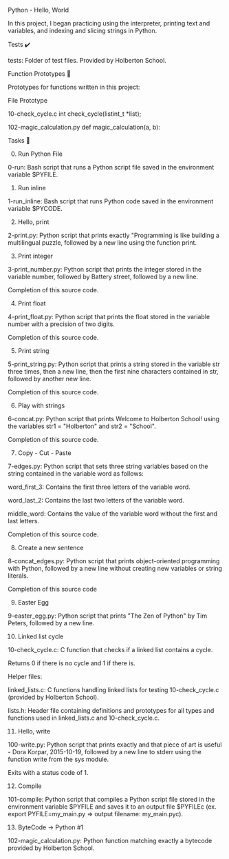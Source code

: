 Python - Hello, World

In this project, I began practicing using the interpreter, printing text and variables, and indexing and slicing strings in Python.



Tests ✔️

tests: Folder of test files. Provided by Holberton School.

Function Prototypes 💾

Prototypes for functions written in this project:



File	Prototype

10-check_cycle.c	int check_cycle(listint_t *list);

102-magic_calculation.py	def magic_calculation(a, b):

Tasks 📃

0. Run Python File



0-run: Bash script that runs a Python script file saved in the environment variable $PYFILE.

1. Run inline



1-run_inline: Bash script that runs Python code saved in the environment variable $PYCODE.

2. Hello, print



2-print.py: Python script that prints exactly "Programming is like building a multilingual puzzle, followed by a new line using the function print.

3. Print integer



3-print_number.py: Python script that prints the integer stored in the variable number, followed by Battery street, followed by a new line.

Completion of this source code.

4. Print float



4-print_float.py: Python script that prints the float stored in the variable number with a precision of two digits.

Completion of this source code.

5. Print string



5-print_string.py: Python script that prints a string stored in the variable str three times, then a new line, then the first nine characters contained in str, followed by another new line.

Completion of this source code.

6. Play with strings



6-concat.py: Python script that prints Welcome to Holberton School! using the variables str1 = "Holberton" and str2 = "School".

Completion of this source code.

7. Copy - Cut - Paste



7-edges.py: Python script that sets three string variables based on the string contained in the variable word as follows:

word_first_3: Contains the first three letters of the variable word.

word_last_2: Contains the last two letters of the variable word.

middle_word: Contains the value of the variable word without the first and last letters.

Completion of this source code.

8. Create a new sentence



8-concat_edges.py: Python script that prints object-oriented programming with Python, followed by a new line without creating new variables or string literals.

Completion of this source code

9. Easter Egg



9-easter_egg.py: Python script that prints "The Zen of Python" by Tim Peters, followed by a new line.

10. Linked list cycle



10-check_cycle.c: C function that checks if a linked list contains a cycle.

Returns 0 if there is no cycle and 1 if there is.

Helper files:

linked_lists.c: C functions handling linked lists for testing 10-check_cycle.c (provided by Holberton School).

lists.h: Header file containing definitions and prototypes for all types and functions used in linked_lists.c and 10-check_cycle.c.

11. Hello, write



100-write.py: Python script that prints exactly and that piece of art is useful - Dora Korpar, 2015-10-19, followed by a new line to stderr using the function write from the sys module.

Exits with a status code of 1.

12. Compile



101-compile: Python script that compiles a Python script file stored in the environment variable $PYFILE and saves it to an output file $PYFILEc (ex. export PYFILE=my_main.py => output filename: my_main.pyc).

13. ByteCode -> Python #1



102-magic_calculation.py: Python function matching exactly a bytecode provided by Holberton School.

